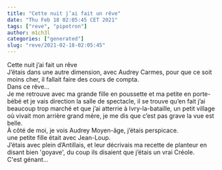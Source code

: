 ```yaml
---
title: "Cette nuit j’ai fait un rêve"
date: "Thu Feb 18 02:05:45 CET 2021"
tags: ["reve", "pipotron"]
author: m1ch3l
categories: ["generated"]
slug: "reve/2021-02-18-02:05:45"
---
```


Cette nuit j’ai fait un rêve<br>
J’étais dans une autre dimension, avec Audrey Carmes, pour que ce soit moins cher, il fallait faire des cours de compta.<br>
Dans ce rêve...<br>
Je me retrouve avec ma grande fille en poussette et ma petite en porte-bébé et je vais direction la salle de spectacle, il se trouve qu’en fait j’ai beaucoup trop marché et que j’ai atterrie à Ivry-la-bataille, un petit village où vivait mon arrière grand mère, je me dis que c’est pas grave la vue est belle.<br>
À côté de moi, je vois Audrey Moyen-âge, j’étais perspicace.<br>
une petite fille était avec Jean-Loup.<br>
J’étais avec plein d’Antillais, et leur décrivais ma recette de planteur en disant bien 'goyave', du coup ils disaient que j’étais un vrai Créole.<br>
C'est génant...<br>
